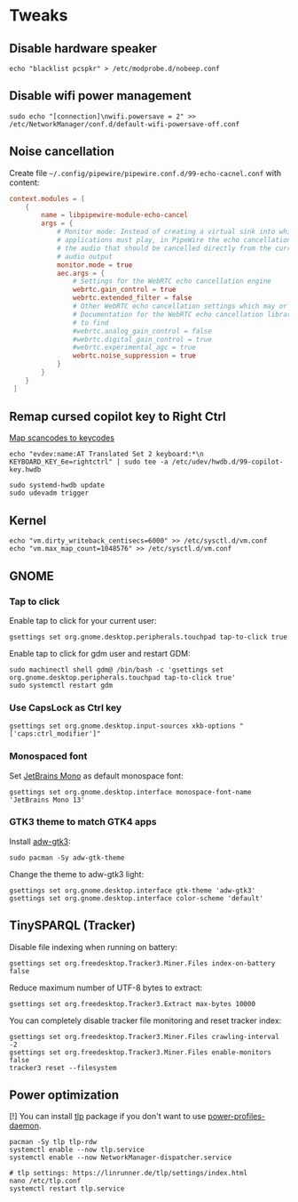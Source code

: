 # **Tweaks**

## **Disable hardware speaker**

```shell
echo "blacklist pcspkr" > /etc/modprobe.d/nobeep.conf
```

## **Disable wifi power management**

```shell
sudo echo "[connection]\nwifi.powersave = 2" >> /etc/NetworkManager/conf.d/default-wifi-powersave-off.conf
```

## **Noise cancellation**

Create file `~/.config/pipewire/pipewire.conf.d/99-echo-cacnel.conf` with content:

```conf
context.modules = [
    {   
        name = libpipewire-module-echo-cancel
        args = {
            # Monitor mode: Instead of creating a virtual sink into which all
            # applications must play, in PipeWire the echo cancellation module can read
            # the audio that should be cancelled directly from the current fallback
            # audio output
            monitor.mode = true
            aec.args = {
                # Settings for the WebRTC echo cancellation engine
                webrtc.gain_control = true
                webrtc.extended_filter = false
                # Other WebRTC echo cancellation settings which may or may not exist
                # Documentation for the WebRTC echo cancellation library is difficult
                # to find
                #webrtc.analog_gain_control = false
                #webrtc.digital_gain_control = true
                #webrtc.experimental_agc = true
                webrtc.noise_suppression = true
            }
        }
    }
 ]
```

## **Remap cursed copilot key to Right Ctrl**

[Map scancodes to keycodes](https://wiki.archlinux.org/title/Map_scancodes_to_keycodes)

```shell
echo "evdev:name:AT Translated Set 2 keyboard:*\n KEYBOARD_KEY_6e=rightctrl" | sudo tee -a /etc/udev/hwdb.d/99-copilot-key.hwdb

sudo systemd-hwdb update
sudo udevadm trigger
```

<!--
One of side-effects, your `Super + LeftShift` combinations will yield `RightCtrl` key 

```shell
sudo pacman -Sy keyd

echo "[ids]\n*\n\n[main]\nleftmeta = layer(leftmeta)\n\n[leftmeta]\nleftshift = rightcontrol" | sudo tee /etc/keyd/default.conf

systemctl enable --now keyd.service
```
-->

## **Kernel**

```shell
echo "vm.dirty_writeback_centisecs=6000" >> /etc/sysctl.d/vm.conf
echo "vm.max_map_count=1048576" >> /etc/sysctl.d/vm.conf
```

## **GNOME**

### **Tap to click**

Enable tap to click for your current user:

```shell
gsettings set org.gnome.desktop.peripherals.touchpad tap-to-click true
```

Enable tap to click for gdm user and restart GDM:

```shell
sudo machinectl shell gdm@ /bin/bash -c 'gsettings set org.gnome.desktop.peripherals.touchpad tap-to-click true'
sudo systemctl restart gdm
```

### **Use CapsLock as Ctrl key**

```shell
gsettings set org.gnome.desktop.input-sources xkb-options "['caps:ctrl_modifier']"
```

### **Monospaced font**

Set [JetBrains Mono](https://www.jetbrains.com/lp/mono/) as default monospace font:

```shell
gsettings set org.gnome.desktop.interface monospace-font-name 'JetBrains Mono 13'
```

### **GTK3 theme to match GTK4 apps**

Install [adw-gtk3](https://github.com/lassekongo83/adw-gtk3):

```shell
sudo pacman -Sy adw-gtk-theme
```

Change the theme to adw-gtk3 light:

```shell
gsettings set org.gnome.desktop.interface gtk-theme 'adw-gtk3' 
gsettings set org.gnome.desktop.interface color-scheme 'default'
```

## **TinySPARQL (Tracker)**

Disable file indexing when running on battery:

```shell
gsettings set org.freedesktop.Tracker3.Miner.Files index-on-battery false
```

Reduce maximum number of UTF-8 bytes to extract:

```shell
gsettings set org.freedesktop.Tracker3.Extract max-bytes 10000
```

You can completely disable tracker file monitoring and reset tracker index:

```shell
gsettings set org.freedesktop.Tracker3.Miner.Files crawling-interval -2
gsettings set org.freedesktop.Tracker3.Miner.Files enable-monitors false
tracker3 reset --filesystem
```

## **Power optimization**

[!] You can install [tlp](https://wiki.archlinux.org/title/TLP) package if you don't want to use [power-profiles-daemon](https://wiki.archlinux.org/title/CPU_frequency_scaling#power-profiles-daemon).

```shell
pacman -Sy tlp tlp-rdw
systemctl enable --now tlp.service
systemctl enable --now NetworkManager-dispatcher.service

# tlp settings: https://linrunner.de/tlp/settings/index.html
nano /etc/tlp.conf
systemctl restart tlp.service
```